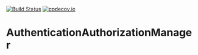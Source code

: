 [![Build Status](https://api.travis-ci.org/symbiote-h2020/AuthenticationAuthorizationManager.svg?branch=staging)](https://api.travis-ci.org/symbiote-h2020/AuthenticationAuthorizationManager)
[![codecov.io](https://codecov.io/github/symbiote-h2020/AuthenticationAuthorizationManager/branch/staging/graph/badge.svg)](https://codecov.io/github/symbiote-h2020/AuthenticationAuthorizationManager)

# AuthenticationAuthorizationManager



